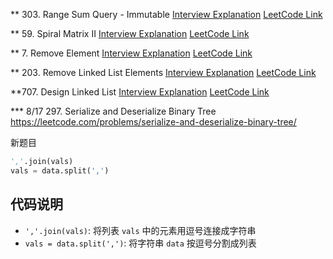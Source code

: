 ** 303. Range Sum Query - Immutable
[Interview Explanation](../Array%20%26%20Hashing/303.%20Range%20Sum%20Query%20-%20Immutable/303.%20Range%20Sum%20Query%20-%20Immutable.md)
[LeetCode Link](https://leetcode.com/problems/range-sum-query-immutable/)

** 59. Spiral Matrix II
[Interview Explanation](../Array%20%26%20Hashing/59.%20Spiral%20Matrix%20II/59.%20Spiral%20Matrix%20II.md)
[LeetCode Link](https://leetcode.com/problems/spiral-matrix-ii/)

** 7. Remove Element
[Interview Explanation](../Array%20%26%20Hashing/27.%20Remove%20Element/interview.md)
[LeetCode Link](https://leetcode.com/problems/remove-element/)

** 203. Remove Linked List Elements
[Interview Explanation](../Linked%20List/203.%20Remove%20Linked%20List%20Elements/README.md)
[LeetCode Link](https://leetcode.com/problems/remove-linked-list-elements/)

**707. Design Linked List
[Interview Explanation](../Linked%20List/707.%20Design%20Linked%20List/interview.md)
[LeetCode Link](https://leetcode.com/problems/design-linked-list/)



*** 8/17
297. Serialize and Deserialize Binary Tree
https://leetcode.com/problems/serialize-and-deserialize-binary-tree/

新题目

```python
','.join(vals)
vals = data.split(',')
```

## 代码说明
- `','.join(vals)`: 将列表 `vals` 中的元素用逗号连接成字符串
- `vals = data.split(',')`: 将字符串 `data` 按逗号分割成列表